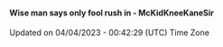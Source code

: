 #### Wise man says only fool rush in - McKidKneeKaneSir
Updated on 04/04/2023 - 00:42:29 (UTC) Time Zone
